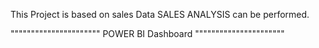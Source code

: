 This Project is based on sales Data
SALES ANALYSIS can be performed.


""""""""""""""""""""""
POWER  BI Dashboard
""""""""""""""""""""""
